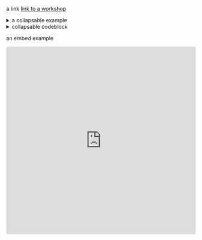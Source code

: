 a link
[link to a workshop](WS01)

<details>
  <summary>a collapsable example</summary>
  
  this hidden stuff can be shown or hidden
</details>

<details>
  <summary>collapsable codeblock</summary>
  
```javascript
step() 
{
 // generate a position relative to the current one
 let axis = THREE.MathUtils.randInt(1, 3);
 let amnt = THREE.MathUtils.randInt(-1, 1);
 if (axis === 1) this.x += amnt;
 if (axis === 2) this.y += amnt;
 if (axis === 3) this.z += amnt;
}
```
</details>

an embed example
<iframe src="https://codesandbox.io/embed/jsintro-cxl0x?fontsize=14&hidenavigation=1&theme=dark"
     style="width:100%; height:500px; border:0; border-radius: 4px; overflow:hidden;"
     title="jsintro"
     allow="accelerometer; ambient-light-sensor; camera; encrypted-media; geolocation; gyroscope; hid; microphone; midi; payment; usb; vr; xr-spatial-tracking"
     sandbox="allow-forms allow-modals allow-popups allow-presentation allow-same-origin allow-scripts"
   ></iframe>

